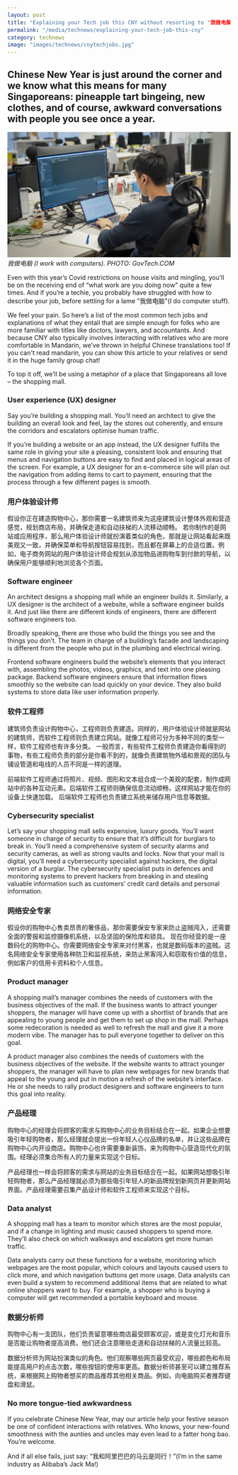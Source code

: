 ```yaml
---
layout: post
title: "Explaining your Tech job this CNY without resorting to "我做电脑""
permalink: "/media/technews/explaining-your-tech-job-this-cny"
category: technews
image: "images/technews/cnytechjobs.jpg"
---
```


Chinese New Year is just around the corner and we know what this means for many Singaporeans: pineapple tart bingeing, new clothes, and of course, awkward conversations with people you see once a year.
---

![My job? I'm in tech lor](/images/technews/cnytechjobs.jpg)
*我做电脑 (I work with computers).  PHOTO: GovTech.COM*

Even with this year’s Covid restrictions on house visits and mingling, you’ll be on the receiving end of “what work are you doing now” quite a few times. And if you’re a techie, you probably have struggled with how to describe your job, before settling for a lame "我做电脑"(I do computer stuff).

We feel your pain. So here’s a list of the most common tech jobs and explanations of what they entail that are simple enough for folks who are more familiar with titles like doctors, lawyers, and accountants. And because CNY also typically involves interacting with relatives who are more comfortable in Mandarin, we’ve thrown in helpful Chinese translations too! If you can't read mandarin, you can show this article to your relatives or send it in the huge family group chat!

To top it off, we’ll be using a metaphor of a place that Singaporeans all love – the shopping mall.

### User experience (UX) designer

Say you’re building a shopping mall. You’ll need an architect to give the building an overall look and feel, lay the stores out coherently, and ensure the corridors and escalators optimise human traffic.

If you’re building a website or an app instead, the UX designer fulfills the same role in giving your site a pleasing, consistent look and ensuring that menus and navigation buttons are easy to find and placed in logical areas of the screen. For example, a UX designer for an e-commerce site will plan out the navigation from adding items to cart to payment, ensuring that the process through a few different pages is smooth. 

### 用户体验设计师

假设你正在建造购物中心，那你需要一名建筑师来为这座建筑设计整体外观和营造感觉，规划商店布局，并确保走道和自动扶梯的人流移动顺畅。
若你制作的是网站或应用程序，那么用户体验设计师就扮演着类似的角色，那就是让网站看起来既美观又一致，并确保菜单和导航按钮容易找到，而且都在屏幕上的合适位置。例如，电子商务网站的用户体验设计师会规划从添加物品进购物车到付款的导航，以确保用户能够顺利地浏览各个页面。

### Software engineer
An architect designs a shopping mall while an engineer builds it. Similarly, a UX designer is the architect of a website, while a software engineer builds it. And just like there are different kinds of engineers, there are different software engineers too. 

Broadly speaking, there are those who build the things you see and the things you don’t. The team in charge of a building’s facade and landscaping is different from the people who put in the plumbing and electrical wiring. 

Frontend software engineers build the website’s elements that you interact with, assembling the photos, videos, graphics, and text into one pleasing package. Backend software engineers ensure that information flows smoothly so the website can load quickly on your device. They also build systems to store data like user information properly.

### 软件工程师

建筑师负责设计购物中心，工程师则负责建造。同样的，用户体验设计师就是网站的建筑师，而软件工程师则负责建立网站。就像工程师可分为多种不同的类型一样，软件工程师也有许多分类。
一般而言，有些软件工程师负责建造你看得到的事物，有些工程师负责的部分是你看不到的，就像负责建筑物外墙和景观的团队与铺设管道和电线的人员不同是一样的道理。

前端软件工程师通过将照片、视频、图形和文本组合成一个美观的配套，制作成网站中的各种互动元素。后端软件工程师则确保信息流动顺畅，这样网站才能在你的设备上快速加载。
后端软件工程师也负责建立系统来储存用户信息等数据。

### **Cybersecurity specialist**

Let’s say your shopping mall sells expensive, luxury goods. You’ll want someone in charge of security to ensure that it’s difficult for burglars to break in. You’ll need a comprehensive system of security alarms and security cameras, as well as strong vaults and locks. 
Now that your mall is digital, you’ll need a cybersecurity specialist against hackers, the digital version of a burglar. The cybersecurity specialist puts in defences and monitoring systems to prevent hackers from breaking in and stealing valuable information such as customers’ credit card details and personal information. 


### **网络安全专家**


假设你的购物中心售卖昂贵的奢侈品，那你需要保安专家来防止盗贼闯入，还需要全面的警报和监控摄像机系统，以及坚固的保险库和锁具。
现在你经营的是一座数码化的购物中心。你需要网络安全专家来对付黑客，也就是数码版本的盗贼。这名网络安全专家使用各种防卫和监视系统，来防止黑客闯入和窃取有价值的信息，例如客户的信用卡资料和个人信息。


### Product manager

A shopping mall’s manager combines the needs of customers with the business objectives of the mall. If the business wants to attract younger shoppers, the manager will have come up with a shortlist of brands that are appealing to young people and get them to set up shop in the mall. Perhaps some redecoration is needed as well to refresh the mall and give it a more modern vibe. The manager has to pull everyone together to deliver on this goal. 

A product manager also combines the needs of customers with the business objectives of the website. If the website wants to attract younger shoppers, the manager will have to plan new webpages for new brands that appeal to the young and put in motion a refresh of the website’s interface. He or she needs to rally product designers and software engineers to turn this goal into reality.

### 产品经理

购物中心的经理会将顾客的需求与购物中心的业务目标结合在一起。如果企业想要吸引年轻购物者，那么经理就会提出一份年轻人心仪品牌的名单，并让这些品牌在购物中心内开设商店。购物中心也许需要重新装饰，来为购物中心营造现代化的氛围。经理必须集合所有人的力量来实现这个目标。

产品经理也一样会将顾客的需求与网站的业务目标结合在一起。如果网站想吸引年轻购物者，那么产品经理就必须为那些吸引年轻人的新品牌规划新网页并更新网站界面。产品经理需要召集产品设计师和软件工程师来实现这个目标。

### Data analyst

A shopping mall has a team to monitor which stores are the most popular, and if a change in lighting and music caused shoppers to spend more. They’ll also check on which walkways and escalators get more human traffic. 

Data analysts carry out these functions for a website, monitoring which webpages are the most popular, which colours and layouts caused users to click more, and which navigation buttons get more usage. Data analysts can even build a system to recommend additional items that are related to what online shoppers want to buy. For example, a shopper who is buying a computer will get recommended a portable keyboard and mouse. 

### 数据分析师

购物中心有一支团队，他们负责留意哪些商店最受顾客欢迎，或是变化灯光和音乐是否能让购物者提高消费。他们还会注意哪些走道和自动扶梯的人流量比较高。

数据分析师为网站扮演类似的角色。他们观察哪些网页最受欢迎，哪些颜色和布局能提高用户的点击次数，哪些按钮的使用率更高。数据分析师甚至可以建立推荐系统，来根据网上购物者想买的商品推荐其他相关商品。例如，向电脑购买者推荐键盘和滑鼠。


### No more tongue-tied awkwardness


If you celebrate Chinese New Year, may our article help your festive season be one of confident interactions with relatives. Who knows, your new-found smoothness with the aunties and uncles may even lead to a fatter hong bao. You’re welcome. 

And if all else fails, just say: “我和阿里巴巴的马云是同行！”(I’m in the same industry as Alibaba’s Jack Ma!) 
